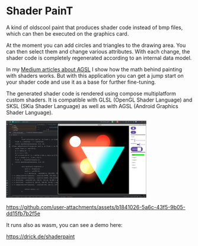 # Shader PainT

A kind of oldscool paint that produces shader code instead of bmp files, which can then be executed on the graphics card.

At the moment you can add circles and triangles to the drawing area. You can then select them and change various attributes. With each change, the shader code is completely regenerated according to an internal data model.

In my [Medium articles about AGSL](https://medium.com/better-programming/using-androids-new-custom-pixel-shader-agsl-in-compose-part-3-b3e2755085db)
I show how the math behind painting with shaders works. But with this application you can get a jump start on your shader code and use it as a base for further fine-tuning.

The generated shader code is rendered using compose multiplatform custom shaders. It is compatible with GLSL (OpenGL Shader Language) and SKSL (SKia Shader Language) as well as with AGSL (Android Graphics Shader Language).

<img alt="demo.webp" src="demo.webp" width="75%"/>

https://github.com/user-attachments/assets/b1841026-5a6c-43f5-9b05-dd15fb7b2f5e

It runs also as wasm, you can see a demo here:

https://drick.de/shaderpaint
